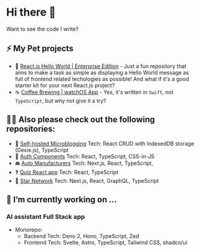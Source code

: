 # Hi there 👋

Want to see the code I write?

## ⚡ My Pet projects

- 🤪 [React.js Hello World | Enterprise Edition](https://github.com/pure-js/react-hello-world-enterprise-edition) - Just a fun repository that aims to make a task as simple as displaying a Hello World message as full of frontend related techologies as possible! And what if it's a good starter kit for your next React.js project?
- ☕️ [Coffee Brewing | watchOS App](https://github.com/pure-js/brew-experiment) - Yes, it's written in `Swift`, not `TypeScript`, but why not give it a try?

## 👨‍💻 Also please check out the following repositories:

- :pencil: [Self-hosted Microblogging](https://github.com/pure-js/self-hosted-microblogging) Tech: React CRUD with IndexedDB storage (Dexie.js), TypeScript
- 🔐 [Auth Components](https://github.com/pure-js/auth-components) Tech: React, TypeScript, CSS-in-JS
- :oncoming_automobile: [Auto Manufacturers](https://github.com/pure-js/auto-manufacturers) Tech: Next.js, React, TypeScript,
- :question: [Quiz React app](https://github.com/pure-js/quiz-react-app) Tech: React, TypeScript
- 👾 [Star Network](https://github.com/pure-js/star-network) Tech: Next.js, React, GraphQL, TypeScript

## 🔭 I’m currently working on ...

### AI assistant Full Stack app

- Monorepo:
  - Backend Tech: Deno 2, Hono, TypeScript, Zed
  - Frontend Tech: Svelte, Astro, TypeScript, Tailwind CSS, shadcn/ui
